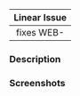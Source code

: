 | Linear Issue |
| :----------: |
| fixes WEB- |

### Description

<!-- Add description of changes made -->

### Screenshots

<!-- Add screenshots if applicable -->
